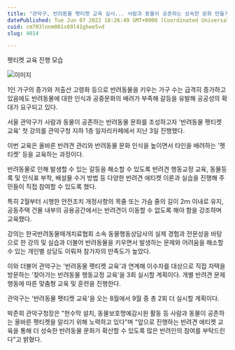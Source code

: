 ```yaml
---
title: "관악구, 반려동물 펫티켓 교육 실시... 사람과 동물이 공존하는 성숙한 문화 만들기"
datePublished: Tue Jun 07 2022 18:26:49 GMT+0000 (Coordinated Universal Time)
cuid: cm703lnnm001s09l41ghee5vd
slug: 4014

---
```



펫티켓 교육 진행 모습

![이미지](https://cdn.hashnode.com/res/hashnode/image/upload/v1739255134394/21b6358d-9e9c-4cb3-aeab-5510404274bf.jpeg)

1인 가구의 증가와 저출산 고령화 등으로 반려동물을 키우는 가구 수는 급격히 증가하고 있음에도 반려동물에 대한 인식과 공중문화의 배려가 부족해 갈등을 유발해 공공성의 확대가 요구되고 있다.

서울 관악구가 사람과 동물이 공존하는 반려동물 문화를 조성하고자 '반려동물 펫티켓 교육' 첫 강의를 관악구청 지하 1층 일자리카페에서 지난 3일 진행했다.

이번 교육은 올바른 반려견 관리와 반려동물 문화 인식을 높이면서 타인을 배려하는 '펫티켓' 등을 교육하는 과정이다.

반려동물로 인해 발생할 수 있는 갈등을 해소할 수 있도록 반려견 행동교정 교육, 동물등록 및 인식표 부착, 배설물 수거 방법 등 다양한 반려견 에티켓 이론과 실습을 진행해 주민들이 직접 참여할 수 있도록 했다.

특히 2월부터 시행한 안전조치 개정사항의 목줄 또는 가슴 줄의 길이 2ｍ 이내로 유지, 공동주택 건물 내부의 공용공간에서는 반려견이 이동할 수 없도록 해야 함을 강조하며 교육했다.

강의는 한국반려동물매개치료협회 소속 동물행동상담사의 실제 경험과 전문성을 바탕으로 한 강의 및 실습과 더불어 반려동물을 키우면서 발생하는 문제와 어려움을 해소할 수 있는 개인별 상담도 이뤄져 참가자의 만족도가 높았다.

이와 더불어 관악구는 '반려동물 펫티켓 교육'과 연계해 이수자를 대상으로 직접 자택을 방문하는 '찾아가는 반려동물 행동교정 교육'을 3회 실시할 계획이다. 개별 반려견 문제행동에 따른 맞춤형 교육 및 훈련을 진행한다.

관악구는 '반려동물 펫티켓 교육'을 오는 8월에서 9월 중 총 2회 더 실시할 계획이다.

박준희 관악구청장은 "현수막 설치, 동물보호명예감시원 활동 등 사람과 동물이 공존하는 올바른 펫티켓을 알리기 위해 노력하고 있다"며 "앞으로 진행하는 반려견 에티켓 교육을 통해 더 성숙한 반려동물 문화가 확산할 수 있도록 많은 반려인의 참여를 부탁드린다"고 밝혔다.